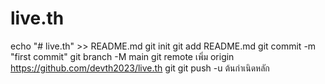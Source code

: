 # live.th
echo "# live.th" >> README.md 
git init 
git add README.md 
git commit -m "first commit" 
git branch -M main 
git remote เพิ่ม origin https://github.com/devth2023/live.th git
 git push -u ต้นกำเนิดหลัก
